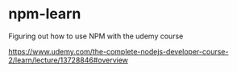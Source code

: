 # npm-learn

Figuring out how to use NPM with the udemy course

https://www.udemy.com/the-complete-nodejs-developer-course-2/learn/lecture/13728846#overview